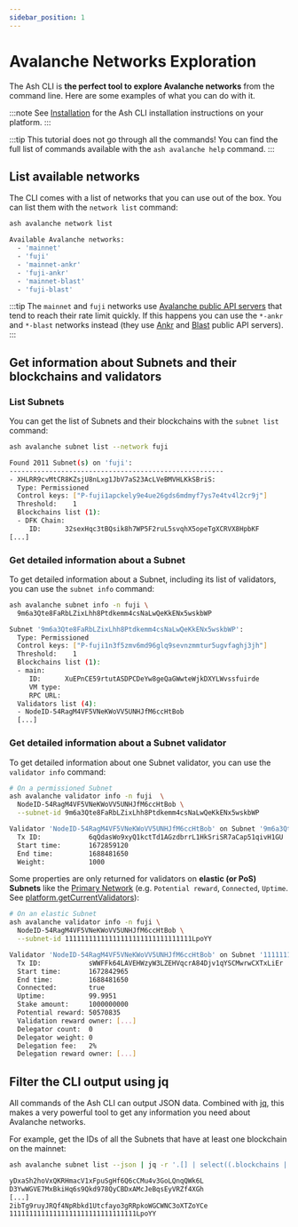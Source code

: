 ```yaml
---
sidebar_position: 1
---
```


# Avalanche Networks Exploration

The Ash CLI is **the perfect tool to explore Avalanche networks** from the command line. Here are some examples of what you can do with it.

:::note
See [Installation](/docs/toolkit/ash-cli/installation) for the Ash CLI installation instructions on your platform.
:::

:::tip
This tutorial does not go through all the commands! You can find the full list of commands available with the `ash avalanche help` command.
:::

## List available networks

The CLI comes with a list of networks that you can use out of the box. You can list them with the `network list` command:

```bash
ash avalanche network list
```

```bash
Available Avalanche networks:
  - 'mainnet'
  - 'fuji'
  - 'mainnet-ankr'
  - 'fuji-ankr'
  - 'mainnet-blast'
  - 'fuji-blast'
```

:::tip
The `mainnet` and `fuji` networks use [Avalanche public API servers](https://docs.avax.network/apis/avalanchego/public-api-server) that tend to reach their rate limit quickly. If this happens you can use the `*-ankr` and `*-blast` networks instead (they use [Ankr](https://www.ankr.com/) and [Blast](https://blastapi.io/) public API servers).
:::

## Get information about Subnets and their blockchains and validators

### List Subnets

You can get the list of Subnets and their blockchains with the `subnet list` command:

```bash
ash avalanche subnet list --network fuji
```

```bash
Found 2011 Subnet(s) on 'fuji':
------------------------------------------------------
- XHLRR9cvMtCR8KZsjU8nLxg1JbV7aS23AcLVeBMVHLKkSBriS:
  Type: Permissioned
  Control keys: ["P-fuji1apckely9e4ue26gds6mdmyf7ys7e4tv4l2cr9j"]
  Threshold:    1
  Blockchains list (1):
  - DFK Chain:
     ID:      32sexHqc3tBQsik8h7WP5F2ruL5svqhX5opeTgXCRVX8HpbKF
[...]
```

### Get detailed information about a Subnet

To get detailed information about a Subnet, including its list of validators, you can use the `subnet info` command:

```bash
ash avalanche subnet info -n fuji \
  9m6a3Qte8FaRbLZixLhh8Ptdkemm4csNaLwQeKkENx5wskbWP
```

```bash
Subnet '9m6a3Qte8FaRbLZixLhh8Ptdkemm4csNaLwQeKkENx5wskbWP':
  Type: Permissioned
  Control keys: ["P-fuji1n3f5zmv6md96glq9sevnzmmtur5ugvfaghj3jh"]
  Threshold:    1
  Blockchains list (1):
  - main:
     ID:      XuEPnCE59rtutASDPCDeYw8geQaGWwteWjkDXYLWvssfuirde
     VM type:
     RPC URL:
  Validators list (4):
  - NodeID-54RagM4VF5VNeKWoVV5UNHJfM6ccHtBob
  [...]
```

### Get detailed information about a Subnet validator

To get detailed information about one Subnet validator, you can use the `validator info` command:

```bash
# On a permissioned Subnet
ash avalanche validator info -n fuji  \
  NodeID-54RagM4VF5VNeKWoVV5UNHJfM6ccHtBob \
  --subnet-id 9m6a3Qte8FaRbLZixLhh8Ptdkemm4csNaLwQeKkENx5wskbWP
```

```bash
Validator 'NodeID-54RagM4VF5VNeKWoVV5UNHJfM6ccHtBob' on Subnet '9m6a3Qte8FaRbLZixLhh8Ptdkemm4csNaLwQeKkENx5wskbWP':
  Tx ID:            6qQdasWo9xyQ1kctTd1AGzdbrrL1HkSriSR7aCap51qivH1GU
  Start time:       1672859120
  End time:         1688481650
  Weight:           1000
```

Some properties are only returned for validators on **elastic (or PoS) Subnets** like the [Primary Network](https://docs.avax.network/learn/avalanche/avalanche-platform) (e.g. `Potential reward`, `Connected`, `Uptime`. See [platform.getCurrentValidators](https://docs.avax.network/apis/avalanchego/apis/p-chain#platformgetcurrentvalidators)):

```bash
# On an elastic Subnet
ash avalanche validator info -n fuji \
  NodeID-54RagM4VF5VNeKWoVV5UNHJfM6ccHtBob \
  --subnet-id 11111111111111111111111111111111LpoYY
```

```bash
Validator 'NodeID-54RagM4VF5VNeKWoVV5UNHJfM6ccHtBob' on Subnet '11111111111111111111111111111111LpoYY':
  Tx ID:            sWWFFk64LAVEHWzyW3LZEHVqcrA84Djv1qYSCMwrwCXTxLiEr
  Start time:       1672842965
  End time:         1688481650
  Connected:        true
  Uptime:           99.9951
  Stake amount:     1000000000
  Potential reward: 50570835
  Validation reward owner: [...]
  Delegator count:  0
  Delegator weight: 0
  Delegation fee:   2%
  Delegation reward owner: [...]
```

## Filter the CLI output using jq

All commands of the Ash CLI can output JSON data. Combined with [jq](https://stedolan.github.io/jq/), this makes a very powerful tool to get any information you need about Avalanche networks.

For example, get the IDs of all the Subnets that have at least one blockchain on the mainnet:

```bash
ash avalanche subnet list --json | jq -r '.[] | select((.blockchains | length) > 0) | .id'
```

```bash
yDxaSh2hoVxQKRHmacV1xFpuSgHf6Q6cCMu4v3GoLQnqQWk6L
D3YwWGVE7MxBkiHq6s9Qkd978QyCBDxAMcJeBqsEyVRZf4XGh
[...]
2ibTg9ruyJRQf4NpRbkd1Utcfayo3gRRpkoWGCWNC3oXTZoYCe
11111111111111111111111111111111LpoYY
```
